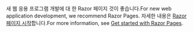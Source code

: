 <span data-ttu-id="60d0f-101">새 웹 응용 프로그램 개발에 대 한 Razor 페이지 것이 좋습니다.</span><span class="sxs-lookup"><span data-stu-id="60d0f-101">For new web application development, we recommend Razor Pages.</span></span> <span data-ttu-id="60d0f-102">자세한 내용은 [Razor 페이지 시작](/aspnet/core/tutorials/razor-pages/razor-pages-start)합니다.</span><span class="sxs-lookup"><span data-stu-id="60d0f-102">For more information, see [Get started with Razor Pages](/aspnet/core/tutorials/razor-pages/razor-pages-start).</span></span>